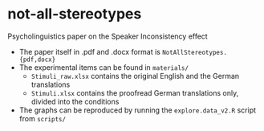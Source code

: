 # not-all-stereotypes
Psycholinguistics paper on the Speaker Inconsistency effect

* The paper itself in .pdf and .docx format is `NotAllStereotypes.{pdf,docx}`
* The experimental items can be found in `materials/`
    * `Stimuli_raw.xlsx` contains the original English and the German translations
    * `Stimuli.xlsx` contains the proofread German translations only, divided into the conditions
* The graphs can be reproduced by running the `explore.data_v2.R` script from `scripts/`



